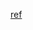 [ref](https://stackoverflow.com/questions/26999820/javascript-object-bracket-notation-navigation-on-left-side-of-assign)
